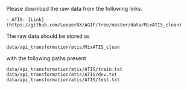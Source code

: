 Please download the raw data from the following links.
      
    - ATIS: [Link](https://github.com/LooperXX/AGIF/tree/master/data/MixATIS_clean)

The raw data should be stored as 

`data/api_transformation/atis/MixATIS_clean`

with the following paths present

`data/api_transformation/atis/ATIS/train.txt`
`data/api_transformation/atis/ATIS/dev.txt`
`data/api_transformation/atis/ATIS/test.txt`
